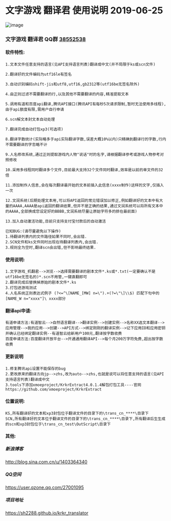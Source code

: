 # 文字游戏 翻译君 使用说明 2019-06-25

![image](https://sh2288.github.io/krkr_translator/img/2019-07-19-%E5%9B%BE%E5%83%8F%20000.png)
### 文字游戏 翻译君 QQ群 [38552538](https://shang.qq.com/wpa/qunwpa?idkey=750821134ca5569c2215b66c9593df40851d615fe92aa5633af297a6cba96420)

#### 软件特性:
```
1.文本文件任意支持的语言(见API支持语言列表)翻译成中文(并不局限于ks或scn文件)

2.翻译好的文件编码为utf16le有签名

3.自动识别编码shift-jis和utf8,utf16,gb2312等(utf16be无签名除外)

4.由正则过滤不需要翻译的行,以及其他不需要翻译的内容,精准提取文本

5.调用有道和百度api翻译,腾讯API接口(腾讯API有每秒5次请求限制,暂时无法使用多线程),由于api额度有限,需用户自行申请

6.scn解文本封文本自动处理

7.翻译完成自动打包xp3(可选项)

8.翻译字数统计(实际略多于api实际翻译字数,误差大概10%以内)只精确到翻译行的字数,行内不需要翻译的字忽略不计

9.人名修改系统,通过正则提取游戏内人物"说话"时的名字,请根据翻译参考或游戏人物参考对照修改

10.采用多线程同时翻译多个文件,目前最大支持32个文件同时翻译,效率是以前的单文件的32倍

11.添加制作人信息,会在每次翻译最开始的文本前插入此信息(xxxx制作)这样的文字,仅插入一次

12.文润系统(后期处理文本用,可以将API返回的常见错误加以修正,例如翻译好的文本中有大量的AAAA,AAAA是api返回的翻译结果,但并不是正确的结果,通过文润系统可以将所有文本中的AAAA,全部换成您设定好的BBBB,文润系统尽量让原始字符多的排在最前面)

13.加入自动激活功能,目前只支持支付宝付款后的自动激活
```
```
已知BUG:(请尽量避免以下操作)
1.待翻译列表内的文件路径如果不同时,会出错.
2.SCN文件和ks文件同时出现在待翻译列表内,会出错.
3.规则全为空时,翻译scn会出错,但不影响最终结果.
```

#### 使用说明:
```
1.文字游戏_机翻君-->浏览-->选择需要翻译的剧本文件*.ks或*.txt(一定要确认不是utf16be无签名的)*.scn不用管,一键直翻即可
2.翻译完成后替换掉原始的剧本文件*.ks
3.打包进游戏测试
4.人名系统正则表达式例子 (?<=^\[NAME_[MW] n=\").+(?=\"\]\\$) 匹配下句中的 [NAME_W n="xxxx"]\ xxxx部分
```

#### 翻译api申请:
```
有道申请方法:有道智云-->自然语言翻译-->翻译实例-->创建实例-->名称XX选文本翻译-->应用管理-->我的应用-->创建-->API方式-->绑定刚刚的翻译实例-->记下应用ID和应用密钥并确认已经绑定翻译实例--有道智云给新用户100元,翻译按字数收费
百度申请方法:百度翻译开放平台-->开通通用翻译API-->每个月200万字符免费,超出按字数收费
```

#### 更新说明
```
1.修复腾讯api设置不能保存的bug
2.更改原来的翻译方向jp-->zhs,改为auto-->zhs,也就是说可以将任意支持的语言(见API支持语言列表)翻译成中文
3.tools下添加xmoeproject/KrkrExtract4.0.1.4解包打包工具----官网 https://github.com/xmoeproject/KrkrExtract
```

#### 位置说明:
```
KS,所有翻译好的文本和xp3封包位于翻译文件的目录下的\trans_cn_****\目录下
SCN,所有翻译好的文本位于翻译文件的目录下的\trans_cn_****\目录下,所有翻译后生生成的scn和xp3封包位于\trans_cn_test\OutScript\目录下
```

#### 其他:

##### 新浪博客
http://blog.sina.com.cn/u/1403364340

##### QQ空间
https://user.qzone.qq.com/27001095

##### 项目地址
https://sh2288.github.io/krkr_translator
